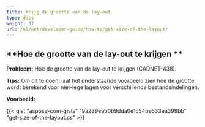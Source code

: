 ```yaml
---
title: Krijg de grootte van de lay-out
type: docs
weight: 37
url: /nl/net/developer-guide/how-to/get-size-of-the-layout/
---
```


## **Hoe de grootte van de lay-out te krijgen **

**Probleem:** Hoe de grootte van de lay-out te krijgen (CADNET-438).

**Tips:** Om dit te doen, laat het onderstaande voorbeeld zien hoe de grootte wordt berekend voor niet-lege lagen voor verschillende bestandsindelingen.

**Voorbeeld:**

{{< gist "aspose-com-gists" "9a239eab0b9dda0e1c54be533ea399bb" "get-size-of-the-layout.cs" >}}

